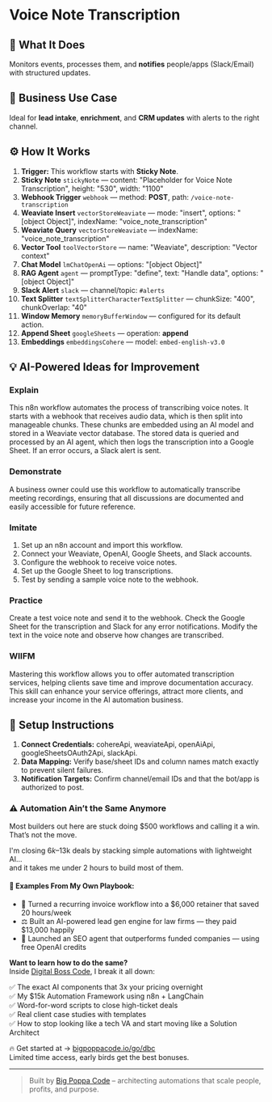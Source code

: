 # Voice Note Transcription
  ## 🚀 What It Does
  Monitors events, processes them, and **notifies** people/apps (Slack/Email) with structured updates.
  
  ## 💼 Business Use Case
  Ideal for **lead intake**, **enrichment**, and **CRM updates** with alerts to the right channel.
  
  ## ⚙️ How It Works
  1. **Trigger:** This workflow starts with **Sticky Note**.
  2. **Sticky Note** `stickyNote` — content: "Placeholder for Voice Note Transcription", height: "530", width: "1100"
3. **Webhook Trigger** `webhook` — method: **POST**, path: `/voice-note-transcription`
4. **Weaviate Insert** `vectorStoreWeaviate` — mode: "insert", options: "[object Object]", indexName: "voice_note_transcription"
5. **Weaviate Query** `vectorStoreWeaviate` — indexName: "voice_note_transcription"
6. **Vector Tool** `toolVectorStore` — name: "Weaviate", description: "Vector context"
7. **Chat Model** `lmChatOpenAi` — options: "[object Object]"
8. **RAG Agent** `agent` — promptType: "define", text: "Handle data", options: "[object Object]"
9. **Slack Alert** `slack` — channel/topic: `#alerts`
10. **Text Splitter** `textSplitterCharacterTextSplitter` — chunkSize: "400", chunkOverlap: "40"
11. **Window Memory** `memoryBufferWindow` — configured for its default action.
12. **Append Sheet** `googleSheets` — operation: **append**
13. **Embeddings** `embeddingsCohere` — model: `embed-english-v3.0`
  
  ## 💡 AI-Powered Ideas for Improvement
  ### Explain
This n8n workflow automates the process of transcribing voice notes. It starts with a webhook that receives audio data, which is then split into manageable chunks. These chunks are embedded using an AI model and stored in a Weaviate vector database. The stored data is queried and processed by an AI agent, which then logs the transcription into a Google Sheet. If an error occurs, a Slack alert is sent.

### Demonstrate
A business owner could use this workflow to automatically transcribe meeting recordings, ensuring that all discussions are documented and easily accessible for future reference.

### Imitate
1. Set up an n8n account and import this workflow.
2. Connect your Weaviate, OpenAI, Google Sheets, and Slack accounts.
3. Configure the webhook to receive voice notes.
4. Set up the Google Sheet to log transcriptions.
5. Test by sending a sample voice note to the webhook.

### Practice
Create a test voice note and send it to the webhook. Check the Google Sheet for the transcription and Slack for any error notifications. Modify the text in the voice note and observe how changes are transcribed.

### WIIFM
Mastering this workflow allows you to offer automated transcription services, helping clients save time and improve documentation accuracy. This skill can enhance your service offerings, attract more clients, and increase your income in the AI automation business.
  
  ## 🔧 Setup Instructions
  1. **Connect Credentials:** cohereApi, weaviateApi, openAiApi, googleSheetsOAuth2Api, slackApi.
2. **Data Mapping:** Verify base/sheet IDs and column names match exactly to prevent silent failures.
3. **Notification Targets:** Confirm channel/email IDs and that the bot/app is authorized to post.
  
### ⚠️ Automation Ain’t the Same Anymore

Most builders out here are stuck doing $500 workflows and calling it a win.  
That’s not the move.  

I'm closing $6k–$13k deals by stacking simple automations with lightweight AI...  
and it takes me under 2 hours to build most of them.

#### 🧠 Examples From My Own Playbook:
- 🔁 Turned a recurring invoice workflow into a $6,000 retainer that saved 20 hours/week  
- ⚖️ Built an AI-powered lead gen engine for law firms — they paid $13,000 happily  
- 🚀 Launched an SEO agent that outperforms funded companies — using free OpenAI credits  

**Want to learn how to do the same?**  
Inside [Digital Boss Code](https://bigpoppacode.io/go/dbc), I break it all down:

✅ The exact AI components that 3x your pricing overnight  
✅ My $15k Automation Framework using n8n + LangChain  
✅ Word-for-word scripts to close high-ticket deals  
✅ Real client case studies with templates  
✅ How to stop looking like a tech VA and start moving like a Solution Architect  

🔥 Get started at → [bigpoppacode.io/go/dbc](https://bigpoppacode.io/go/dbc)  
Limited time access, early birds get the best bonuses.

---
> Built by [Big Poppa Code](https://bigpoppacode.io) – architecting automations that scale people, profits, and purpose.
  